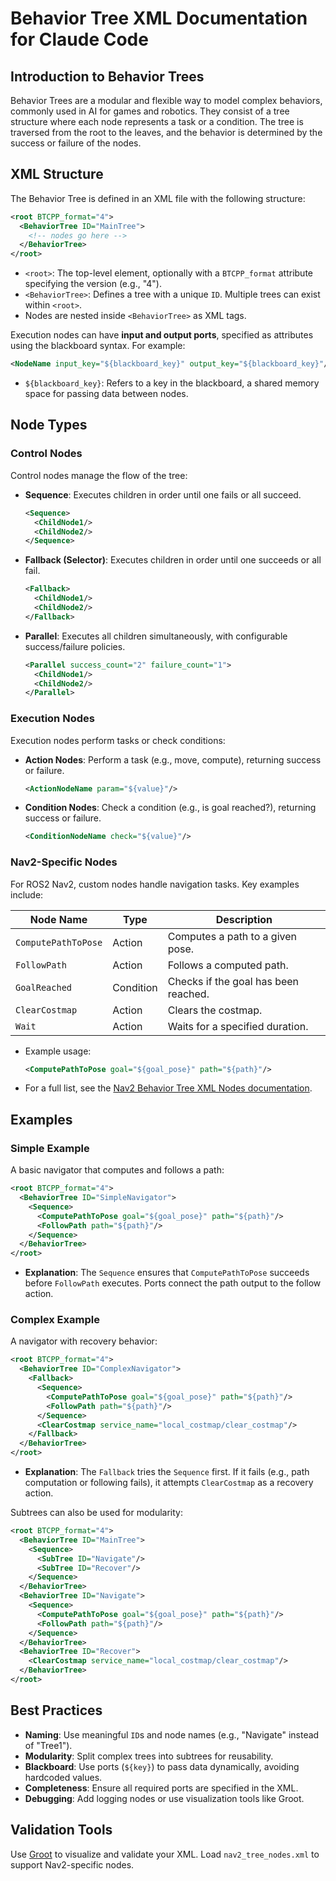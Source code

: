 # Behavior Tree XML Documentation for Claude Code

## Introduction to Behavior Trees

Behavior Trees are a modular and flexible way to model complex behaviors, commonly used in AI for games and robotics. They consist of a tree structure where each node represents a task or a condition. The tree is traversed from the root to the leaves, and the behavior is determined by the success or failure of the nodes.

## XML Structure

The Behavior Tree is defined in an XML file with the following structure:

```xml
<root BTCPP_format="4">
  <BehaviorTree ID="MainTree">
    <!-- nodes go here -->
  </BehaviorTree>
</root>
```

- `<root>`: The top-level element, optionally with a `BTCPP_format` attribute specifying the version (e.g., "4").
- `<BehaviorTree>`: Defines a tree with a unique `ID`. Multiple trees can exist within `<root>`.
- Nodes are nested inside `<BehaviorTree>` as XML tags.

Execution nodes can have **input and output ports**, specified as attributes using the blackboard syntax. For example:

```xml
<NodeName input_key="${blackboard_key}" output_key="${blackboard_key}"/>
```

- `${blackboard_key}`: Refers to a key in the blackboard, a shared memory space for passing data between nodes.

## Node Types

### Control Nodes

Control nodes manage the flow of the tree:

- **Sequence**: Executes children in order until one fails or all succeed.
  ```xml
  <Sequence>
    <ChildNode1/>
    <ChildNode2/>
  </Sequence>
  ```
- **Fallback (Selector)**: Executes children in order until one succeeds or all fail.
  ```xml
  <Fallback>
    <ChildNode1/>
    <ChildNode2/>
  </Fallback>
  ```
- **Parallel**: Executes all children simultaneously, with configurable success/failure policies.
  ```xml
  <Parallel success_count="2" failure_count="1">
    <ChildNode1/>
    <ChildNode2/>
  </Parallel>
  ```

### Execution Nodes

Execution nodes perform tasks or check conditions:

- **Action Nodes**: Perform a task (e.g., move, compute), returning success or failure.
  ```xml
  <ActionNodeName param="${value}"/>
  ```
- **Condition Nodes**: Check a condition (e.g., is goal reached?), returning success or failure.
  ```xml
  <ConditionNodeName check="${value}"/>
  ```

### Nav2-Specific Nodes

For ROS2 Nav2, custom nodes handle navigation tasks. Key examples include:

| Node Name          | Type      | Description                          |
|--------------------|-----------|--------------------------------------|
| `ComputePathToPose` | Action    | Computes a path to a given pose.     |
| `FollowPath`       | Action    | Follows a computed path.             |
| `GoalReached`      | Condition | Checks if the goal has been reached. |
| `ClearCostmap`     | Action    | Clears the costmap.                  |
| `Wait`             | Action    | Waits for a specified duration.      |

- Example usage:
  ```xml
  <ComputePathToPose goal="${goal_pose}" path="${path}"/>
  ```
- For a full list, see the [Nav2 Behavior Tree XML Nodes documentation](https://docs.nav2.org/plugin_tutorials/docs/nav2_behavior_tree_nodes.html).

## Examples

### Simple Example

A basic navigator that computes and follows a path:

```xml
<root BTCPP_format="4">
  <BehaviorTree ID="SimpleNavigator">
    <Sequence>
      <ComputePathToPose goal="${goal_pose}" path="${path}"/>
      <FollowPath path="${path}"/>
    </Sequence>
  </BehaviorTree>
</root>
```

- **Explanation**: The `Sequence` ensures that `ComputePathToPose` succeeds before `FollowPath` executes. Ports connect the path output to the follow action.

### Complex Example

A navigator with recovery behavior:

```xml
<root BTCPP_format="4">
  <BehaviorTree ID="ComplexNavigator">
    <Fallback>
      <Sequence>
        <ComputePathToPose goal="${goal_pose}" path="${path}"/>
        <FollowPath path="${path}"/>
      </Sequence>
      <ClearCostmap service_name="local_costmap/clear_costmap"/>
    </Fallback>
  </BehaviorTree>
</root>
```

- **Explanation**: The `Fallback` tries the `Sequence` first. If it fails (e.g., path computation or following fails), it attempts `ClearCostmap` as a recovery action.

Subtrees can also be used for modularity:

```xml
<root BTCPP_format="4">
  <BehaviorTree ID="MainTree">
    <Sequence>
      <SubTree ID="Navigate"/>
      <SubTree ID="Recover"/>
    </Sequence>
  </BehaviorTree>
  <BehaviorTree ID="Navigate">
    <Sequence>
      <ComputePathToPose goal="${goal_pose}" path="${path}"/>
      <FollowPath path="${path}"/>
    </Sequence>
  </BehaviorTree>
  <BehaviorTree ID="Recover">
    <ClearCostmap service_name="local_costmap/clear_costmap"/>
  </BehaviorTree>
</root>
```

## Best Practices

- **Naming**: Use meaningful `ID`s and node names (e.g., "Navigate" instead of "Tree1").
- **Modularity**: Split complex trees into subtrees for reusability.
- **Blackboard**: Use ports (`${key}`) to pass data dynamically, avoiding hardcoded values.
- **Completeness**: Ensure all required ports are specified in the XML.
- **Debugging**: Add logging nodes or use visualization tools like Groot.

## Validation Tools

Use [Groot](https://github.com/BehaviorTree/Groot) to visualize and validate your XML. Load `nav2_tree_nodes.xml` to support Nav2-specific nodes.